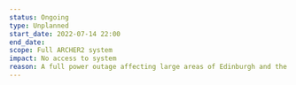 ```yaml
---
status: Ongoing
type: Unplanned
start_date: 2022-07-14 22:00
end_date: 
scope: Full ARCHER2 system
impact: No access to system
reason: A full power outage affecting large areas of Edinburgh and the Lothians caused ARCHER2 to shut down.  Our team are investigating and will provide updates and restore service as soon as possible.
---
```

